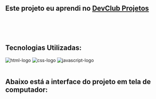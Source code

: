 <h2>Este projeto eu aprendi no <a href="https://www.youtube.com/watch?v=1jvxxoW_1TM&list=PLsFVybaG4mOBmLZH65Z5HbR0FieLJJ1_r&index=2">DevClub Projetos</a></h2>
<br>
<br>
<br>
<h2>Tecnologias Utilizadas:</h2>
  <img src="https://img.shields.io/badge/HTML5-E34F26.svg?style=for-the-badge&logo=HTML5&logoColor=white" alt="html-logo">
  <img src="https://img.shields.io/badge/CSS-663399.svg?style=for-the-badge&logo=CSS&logoColor=white" alt="css-logo">
  <img src="https://img.shields.io/badge/JavaScript-F7DF1E.svg?style=for-the-badge&logo=JavaScript&logoColor=black" alt="javascript-logo">
  <br>
  <br>
  <h2>Abaixo está a interface do projeto em tela de computador:</h2>
  
